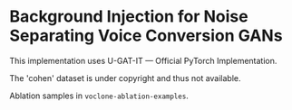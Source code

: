# Background Injection for Noise Separating Voice Conversion GANs

This implementation uses U-GAT-IT &mdash; Official PyTorch Implementation.

The 'cohen' dataset is under copyright and thus not available.

Ablation samples in `voclone-ablation-examples`.
